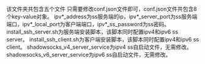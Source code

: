 该文件夹共包含五个文件
只需要修改conf.json文件即可，conf.json文件共包含8个key-value对象。
ipv\*\_address为ss服务端的ip，ipv\*\_server_port为ss服务端端口，ipv\*\_local_port为客户端端口，ipv\*\_ss_password为ss密码。
install_ssh_server.sh为服务端安装脚本，该脚本同时配置ipv4和ipv6 ss server。
install_ssh_client.sh为客户端安装脚本，该脚本同时配置ipv4和ipv6 ss client。
shadowsocks_v4_server_service为ipv4 ss自启动文件，无需修改。
shadowsocks_v6_server_service为ipv6 ss自启动文件，无需修改。

